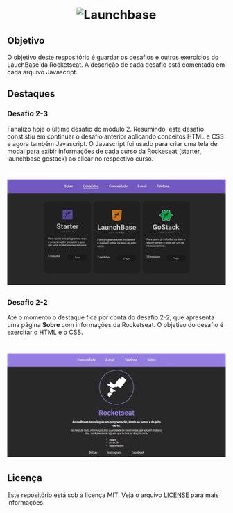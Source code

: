 <h1 align="center">
    <img alt="Launchbase" src="https://storage.googleapis.com/golden-wind/bootcamp-launchbase/logo.png" width="400px" />
</h1>

## Objetivo

O objetivo deste respositório é guardar os desafios e outros exercícios do LauchBase da Rocketseat. A descrição de cada desafio está comentada em cada arquivo Javascript.

## Destaques

### Desafio 2-3
Fanalizo hoje o último desafio do módulo 2. Resumindo, este desafio constistiu em continuar o desafio anterior aplicando conceitos HTML e CSS e agora também Javascript. O Javascript foi usado para criar uma tela de modal para exibir informações de cada curso da Rockeseat (starter, launchbase gostack) ao clicar no respectivo curso.

<h1 align="center">
    <img src="images/conteúdos.JPG" alt="Página de conteúdos das Rocketseat">
</h1>


### Desafio 2-2
Até o momento o destaque fica por conta do desafio 2-2, que apresenta uma página **Sobre** com informações da Rocketseat. O objetivo do desafio é exercitar o HTML e o CSS.

<h1 align="center">
    <img src="images/sobre.JPG" alt="Página sobre das Rocketseat">
</h1>

## Licença

Este repositório está sob a licença MIT. Veja o arquivo [LICENSE](/LICENSE) para mais informações. 

